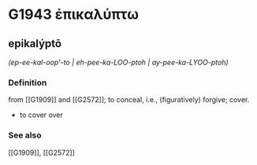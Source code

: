 # G1943 ἐπικαλύπτω

## epikalýptō

_(ep-ee-kal-oop'-to | eh-pee-ka-LOO-ptoh | ay-pee-ka-LYOO-ptoh)_

### Definition

from [[G1909]] and [[G2572]]; to conceal, i.e., (figuratively) forgive; cover.

- to cover over

### See also

[[G1909]], [[G2572]]

